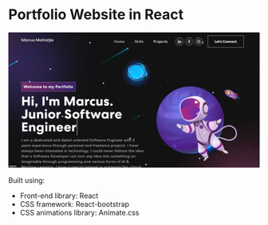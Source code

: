 # Portfolio Website in React



<img width="1266" alt="Screen Shot 2022-06-19 at 2 18 18 PM" src="https://github.com/MarcusMahlatjie/react-portfolio-website/blob/main/src/assets/img/img.png">

Built using:

- Front-end library: React
- CSS framework: React-bootstrap
- CSS animations library: Animate.css
